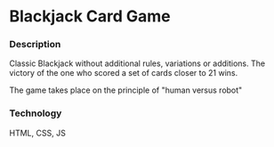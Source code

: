 # Blackjack Card Game

### Description
Classic Blackjack without additional rules, variations or additions. The victory of the one who scored a set of cards closer to 21 wins.

The game takes place on the principle of "human versus robot"

### Technology
HTML, CSS, JS
